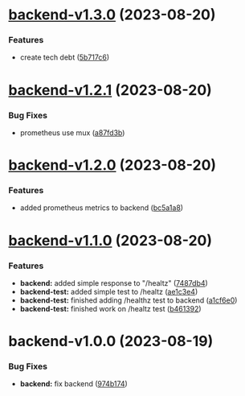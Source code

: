 # [backend-v1.3.0](https://github.com/Darchie4/DevOps-Hand-in-G09a/compare/backend-v1.2.1...backend-v1.3.0) (2023-08-20)


### Features

* create tech debt ([5b717c6](https://github.com/Darchie4/DevOps-Hand-in-G09a/commit/5b717c63a8ba3c201f5b58bb8bc899de5fa9a2d4))

# [backend-v1.2.1](https://github.com/Darchie4/DevOps-Hand-in-G09a/compare/backend-v1.2.0...backend-v1.2.1) (2023-08-20)


### Bug Fixes

* prometheus use mux ([a87fd3b](https://github.com/Darchie4/DevOps-Hand-in-G09a/commit/a87fd3be0da1a287cb23ae37c360730c2185bbb4))

# [backend-v1.2.0](https://github.com/Darchie4/DevOps-Hand-in-G09a/compare/backend-v1.1.0...backend-v1.2.0) (2023-08-20)


### Features

* added prometheus metrics to backend ([bc5a1a8](https://github.com/Darchie4/DevOps-Hand-in-G09a/commit/bc5a1a8908673cf8cfaedcbbc891ec9b7e81eda6))

# [backend-v1.1.0](https://github.com/Darchie4/DevOps-Hand-in-G09a/compare/backend-v1.0.0...backend-v1.1.0) (2023-08-20)


### Features

* **backend:** added simple response to "/healtz" ([7487db4](https://github.com/Darchie4/DevOps-Hand-in-G09a/commit/7487db4445843baf04cd57e5d86e81588a1f9f69))
* **backend-test:** added simple test to /healtz ([ae1c3e4](https://github.com/Darchie4/DevOps-Hand-in-G09a/commit/ae1c3e4339f95e9a6f474d09dfc99db3d70e6d4c))
* **backend-test:** finished adding /healthz test to backend ([a1cf6e0](https://github.com/Darchie4/DevOps-Hand-in-G09a/commit/a1cf6e0122be85865a4c27c96cbc555af3f9b1c5))
* **backend-test:** finished work on /healtz test ([b461392](https://github.com/Darchie4/DevOps-Hand-in-G09a/commit/b4613920df10d457dffcb7f3406e761c610e2abb))

# backend-v1.0.0 (2023-08-19)


### Bug Fixes

* **backend:** fix backend ([974b174](https://github.com/Darchie4/DevOps-Hand-in-G09a/commit/974b174a441d928fd8eec314cbec7cec364b5726))
